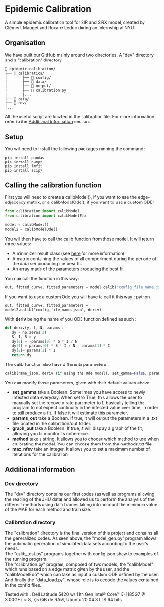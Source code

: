 # Epidemic Calibration

 A simple epidemic calibration tool for SIR and SIRX model, created by Clément Mauget and Roxane Leduc during an internship at NYU.
 
## Organisation

We have built our GitHub mainly around two directories. A "dev" directory and a "calibration" directory. 

```
📂 epidemic-calibration/ 
├── 📂 calibration/
|       ├── 📂 config/
|       ├── 📂 data/
|       ├── 📂 output/
|       ├── 📜 calibration.py
|       |...
├── 📂 data/
├── 📂 dev/
│...
```
All the useful script are located in the calibration file. For more information refer to the [Additional information](##additional-information) section.

## Setup
You will need to install the following packages running the command :  

```
pip install pandas  
pip install numpy  
pip install lmfit  
pip install scipy  
```
## Calling the calibration function
First you will need to create a calibModel(), if you want to use the edge-adjacency matrix, or a calibModelOde(), if you want to use a custom ODE:

```python
from calibration import calibModel  
from calibration import calibModelEdo  
  
model = calibModel()
model2 = calibModelOde()
```

You will then have to call the calib function from those model. It will return
three values:  

* A minimizer result class (see [here](https://lmfit.github.io/lmfit-py/fitting.html#lmfit.minimizer.MinimizerResult) for more information)  
* A matrix containing the values of all comportment during the periode of
the data set producing the best fit.  
* An array made of the parameters producing the best fit.  

You can call the function in this way:  

```python
out, fitted_curve, fitted_parameters = model.calib("config_file_name.json")
```

If you want to use a custom Ode you will have to call it this way : 
python
```
out, fitted_curve, fitted_parameters = model2.calib("config_file_name.json", deriv)  
```
With **deriv** being the name of you ODE function defined as such : 

```python
def deriv(y, t, N, params):
   dy = np.zeros(3)
   S, I, R = y
   dy[0] = -params[0] * S * I / N
   dy[1] = params[0] * S * I / N - params[1] * I
   dy[2]= params[1] * I
   return dy
```

The calib function also have differents parameters : 

```python
calib(name_json, deriv (if using the Ode model), set_gamma=False, params_out=False, graph_out=True, method=’leastsq’, max_nfev=1000)
```

You can modify those parameters, given with their default values above:
* **set_gamma** take a Boolean. Sometimes you have access to newly infected data everyday. When set to True, this allows the user to manually set the recovery rate parameter to 1, basically telling the program to not expect continuity in the infected value over time, in order to still produce a fit. If false it will estimate this parameter.
* **params_out** take a Boolean. If true, it will output the parameters in a .txt file located in the calibration/out folder.
* **graph_out** take a Boolean. If true, it will display a graph of the fit, allowing you to monitor its coherence.
* **method** take a string. It allows you to choose which method to use when calibrating the model. You can choose them from the methods.txt file
* **max_nfev** take an integer. It allows you to set a maximum number of iterations for the calibration

## Additional information

### Dev directory
The "dev" directory contains our first codes (as well as programs allowing the reading of the JHU data) and allowed us to perform the analysis of the different methods using data frames taking into account the minimum value of the MAE for each method and train size. 

### Calibration directory
The "calibration" directory is the final version of this project and contains all the generalized codes. As seen above, the "model_gen.py" program allows the automatic generation of simulated data sets according to the user’s needs.  
The "calib_test.py" programs together with  config json show to examples of the running program.  
The "calibration.py" program, composed of two models, the "calibModel" which runs based on a edge matrix given by the user, and the "calibModelEdo" which can take as input a custom ODE defined by the user.   
And finally the "data_load.py", whose role is to decode the values contained in the config files.  

Tested with : Dell Latitude 5420 w/ 11th Gen Intel® Core™ i7-1185G7 @ 3.00GHz × 8, 7,5 GiB de RAM, Ubuntu 20.04.3 LTS 64 bits


